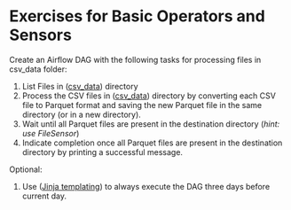 # Exercises for Basic Operators and Sensors

Create an Airflow DAG with the following tasks for processing files in csv_data folder:

1. List Files in ([csv_data](csv_data)) directory
2. Process the CSV files in ([csv_data](csv_data)) directory by converting each CSV file to Parquet format and saving the new Parquet file in the same directory (or in a new directory).
3. Wait until all Parquet files are present in the destination directory (*hint: use FileSensor*)
4. Indicate completion once all Parquet files are present in the destination directory by printing a successful message. 

Optional:
1. Use ([Jinja templating](https://airflow.apache.org/docs/apache-airflow/stable/core-concepts/operators.html#jinja-templating)) to always execute the DAG three days before current day.